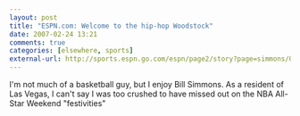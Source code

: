 ```yaml
---
layout: post  
title: "ESPN.com: Welcome to the hip-hop Woodstock"  
date: 2007-02-24 13:21  
comments: true  
categories: [elsewhere, sports]
external-url: http://sports.espn.go.com/espn/page2/story?page=simmons/070220
---
```


I'm not much of a basketball guy, but I enjoy Bill Simmons. As a resident of Las Vegas, I can't say I was too crushed to have missed out on the NBA All-Star Weekend "festivities"
